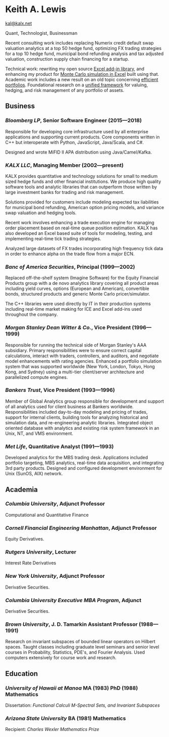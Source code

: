 # Keith A. Lewis
[kal@kalx.net](mailto:kal@kal.net)

Quant, Technologist, Businessman 

Recent consulting work includes replacing Numerix credit default swap valuation analytics
at a top 50 hedge fund, optimizing FX trading strategies for a top 10
hedge fund, municipal bond refunding analysis and tax adjusted valuation,
construction supply chain financing for a startup.

Technical work: rewriting my open source
[Excel add-in library](https://github.com/xlladdins/xll/blob/master/README.md),
and enhancing my product for [Monte Carlo simulation in Excel](https://xllmonte.com)
built using that. Academic work includes a new result on an old topic
concerning [efficient portfolios](https://arxiv.org/abs/2009.10852).
Foundational research on a [unified framework](https://keithalewis.github.io/math/uf.html)
for valuing, hedging, and risk management of any portfolio of assets.

## Business

### _Bloomberg LP_, Senior Software Engineer (2015&mdash;2018)

Responsible for developing core infrastructure used by all enterprise
applications and supporting current products. Core components written
in C++ but interoperate with Python, JavaScript, Java/Scala, and C#.

Designed and wrote MiFID II APA distribution using Java/Camel/Kafka.

### _KALX LLC_, Managing Member (2002&mdash;present)

KALX provides quantitative and technology solutions for small to medium
sized hedge funds and other financial institutions.  We produce high
quality software tools and analytic libraries that can outperform those
written by large investment banks for trading and risk management.

Solutions provided for customers include modeling expected tax
liabilities for municipal bond refunding, American option pricing
models, and variance swap valuation and hedging tools.

Recent work involves enhancing a trade execution engine for managing
order placement based on real-time queue position estimation. KALX
has also developed an Excel based suite of tools for modeling,
testing, and implementing real-time tick trading strategies.

Analyzed large datasets of FX trades incorporating high frequency tick
data in order to enhance alpha on the trade flow from a major ECN.

### _Banc of America Securities_, Principal (1999&mdash;2002)

Replaced off-the-shelf system (Imagine Software) for the Equity Financial Products group
with a de novo analytics library covering all product areas including
yield curves, options (European and American),
convertible bonds, structured products and generic Monte Carlo pricer/simulator.

The C++ libraries were used directly by IT in their production
systems including real-time market making for ICE and
Excel add-ins used throughout the company.

### _Morgan Stanley Dean Witter &amp; Co._, Vice President (1996&mdash;1999)

Responsible for running the technical side of Morgan Stanley's AAA
subsidiary. Primary responsibilities were to ensure correct capital
calculations, interact with traders, controllers, and auditors, and
negotiate model enhancements with rating agencies. Enhanced a portfolio
simulation system that was supported worldwide (New York, London, Tokyo,
Hong Kong, and Sydney) using a multi-tier client/server architecture
and parallelized compute engines.

### _Bankers Trust_, Vice President (1993&mdash;1996)

Member of Global Analytics group responsible for development and
support of all analytics used for client business at Bankers
worldwide.  Responsibilities included day-to-day modeling and
pricing of trades, support for internal clients, building tools
for analyzing historical and simulation data, and re-engineering
analytic libraries.  Integrated object oriented database with
analytics and existing risk system framework in an Unix, NT, and
VMS environment.

### _Met Life_, Quantitative Analyst (1991&mdash;1993)

Developed analytics for the MBS trading desk. Applications included
portfolio targeting, MBS analytics, real-time data acquisition, and
integrating 3rd party products. Designed and configured
development environment for Unix (SunOS, AIX) network. 

## Academia

### _Columbia University_, Adjunct Professor 

Computational and Quantitative Finance

### _Cornell Financial Engineering Manhattan_, Adjunct Professor

Equity Derivatives.

### _Rutgers University_, Lecturer

Interest Rate Derivatives

### _New York University_, Adjunct Professor

Derivative Securities.

### _Columbia University Executive MBA Program_, Adjunct

Derivative Securities.

### _Brown University_, J. D. Tamarkin Assistant Professor (1988&mdash;1991)

Research on invariant subspaces of bounded linear operators on Hilbert
spaces. Taught classes including graduate level seminars and senior
level courses in Probability, Statistics, PDE's, and Fourier Analysis.
Used computers extensively for course work and research. 

## Education

### _University of Hawaii at Manoa_ MA (1983) PhD (1988) Mathematics

Dissertation: _Functional Calculi M-Spectral Sets, and Invariant Subspaces_

### _Arizona State University_ BA (1981) Mathematics

Recipient:  _Charles Wexler Mathematics Prize_
